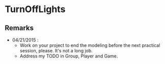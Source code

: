 TurnOffLights
=============

## Remarks 

- 04/21/2015 : 
    - Work on your project to end the modeling before the next practical session, please. It's not a long job.
    - Address my TODO in Group, Player and Game.
